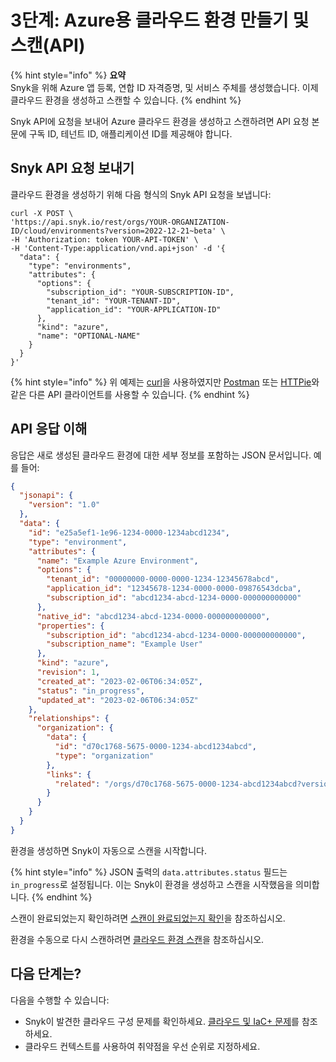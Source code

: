 # 3단계: Azure용 클라우드 환경 만들기 및 스캔(API)

{% hint style="info" %}
**요약**\
Snyk을 위해 Azure 앱 등록, 연합 ID 자격증명, 및 서비스 주체를 생성했습니다. 이제 클라우드 환경을 생성하고 스캔할 수 있습니다.
{% endhint %}

Snyk API에 요청을 보내어 Azure 클라우드 환경을 생성하고 스캔하려면 API 요청 본문에 구독 ID, 테넌트 ID, 애플리케이션 ID를 제공해야 합니다.

## Snyk API 요청 보내기

클라우드 환경을 생성하기 위해 다음 형식의 Snyk API 요청을 보냅니다:

```
curl -X POST \
'https://api.snyk.io/rest/orgs/YOUR-ORGANIZATION-ID/cloud/environments?version=2022-12-21~beta' \
-H 'Authorization: token YOUR-API-TOKEN' \
-H 'Content-Type:application/vnd.api+json' -d '{
  "data": {
    "type": "environments",
    "attributes": {
      "options": {
        "subscription_id": "YOUR-SUBSCRIPTION-ID",
        "tenant_id": "YOUR-TENANT-ID",
        "application_id": "YOUR-APPLICATION-ID"
      },
      "kind": "azure",
      "name": "OPTIONAL-NAME"
    }
  }
}'
```

{% hint style="info" %}
위 예제는 [curl](https://curl.se/)을 사용하였지만 [Postman](https://www.postman.com/) 또는 [HTTPie](https://httpie.io/)와 같은 다른 API 클라이언트를 사용할 수 있습니다.
{% endhint %}

## API 응답 이해

응답은 새로 생성된 클라우드 환경에 대한 세부 정보를 포함하는 JSON 문서입니다. 예를 들어:

```json
{
  "jsonapi": {
    "version": "1.0"
  },
  "data": {
    "id": "e25a5ef1-1e96-1234-0000-1234abcd1234",
    "type": "environment",
    "attributes": {
      "name": "Example Azure Environment",
      "options": {
        "tenant_id": "00000000-0000-0000-1234-12345678abcd",
        "application_id": "12345678-1234-0000-0000-09876543dcba",
        "subscription_id": "abcd1234-abcd-1234-0000-000000000000"
      },
      "native_id": "abcd1234-abcd-1234-0000-000000000000",
      "properties": {
        "subscription_id": "abcd1234-abcd-1234-0000-000000000000",
        "subscription_name": "Example User"
      },
      "kind": "azure",
      "revision": 1,
      "created_at": "2023-02-06T06:34:05Z",
      "status": "in_progress",
      "updated_at": "2023-02-06T06:34:05Z"
    },
    "relationships": {
      "organization": {
        "data": {
          "id": "d70c1768-5675-0000-1234-abcd1234abcd",
          "type": "organization"
        },
        "links": {
          "related": "/orgs/d70c1768-5675-0000-1234-abcd1234abcd?version=2022-12-21~beta"
        }
      }
    }
  }
}
```

환경을 생성하면 Snyk이 자동으로 스캔을 시작합니다.

{% hint style="info" %}
JSON 출력의 `data.attributes.status` 필드는 `in_progress`로 설정됩니다. 이는 Snyk이 환경을 생성하고 스캔을 시작했음을 의미합니다.
{% endhint %}

스캔이 완료되었는지 확인하려면 [스캔이 완료되었는지 확인](https://docs.snyk.io/integrations/cloud-platforms/getting-started-with-snyk-cloud-aws/snyk-cloud-for-aws-api/step-3-create-and-scan-a-snyk-cloud-environment#check-to-see-if-the-scan-is-finished)을 참조하십시오.

환경을 수동으로 다시 스캔하려면 [클라우드 환경 스캔](../../../getting-started-with-iac+-and-cloud-scans/snyk-environments/scan-a-cloud-environment.md)을 참조하십시오.

## 다음 단계는?

다음을 수행할 수 있습니다:

* Snyk이 발견한 클라우드 구성 문제를 확인하세요. [클라우드 및 IaC+ 문제](../../../getting-started-with-iac+-and-cloud-scans/manage-iac+-and-cloud-issues/)를 참조하세요.
* 클라우드 컨텍스트를 사용하여 취약점을 우선 순위로 지정하세요.
